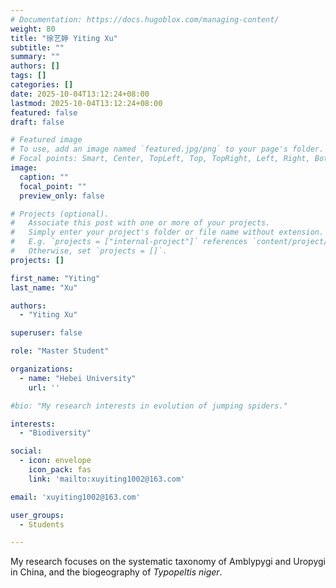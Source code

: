 ```yaml
---
# Documentation: https://docs.hugoblox.com/managing-content/
weight: 80
title: "徐艺婷 Yiting Xu"
subtitle: ""
summary: ""
authors: []
tags: []
categories: []
date: 2025-10-04T13:12:24+08:00
lastmod: 2025-10-04T13:12:24+08:00
featured: false
draft: false

# Featured image
# To use, add an image named `featured.jpg/png` to your page's folder.
# Focal points: Smart, Center, TopLeft, Top, TopRight, Left, Right, BottomLeft, Bottom, BottomRight.
image:
  caption: ""
  focal_point: ""
  preview_only: false

# Projects (optional).
#   Associate this post with one or more of your projects.
#   Simply enter your project's folder or file name without extension.
#   E.g. `projects = ["internal-project"]` references `content/project/deep-learning/index.md`.
#   Otherwise, set `projects = []`.
projects: []

first_name: "Yiting"
last_name: "Xu"

authors:
  - "Yiting Xu"

superuser: false

role: "Master Student"

organizations:
  - name: "Hebei University"
    url: ''

#bio: "My research interests in evolution of jumping spiders."

interests:
  - "Biodiversity"

social:
  - icon: envelope
    icon_pack: fas
    link: 'mailto:xuyiting1002@163.com'

email: 'xuyiting1002@163.com'

user_groups:
  - Students

---
```


My research focuses on the systematic taxonomy of Amblypygi and Uropygi in China, and the biogeography of *Typopeltis niger*.